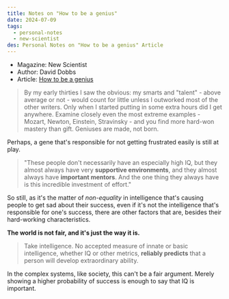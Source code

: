 ```yaml
---
title: Notes on "How to be a genius"
date: 2024-07-09
tags:
  - personal-notes
  - new-scientist
des: Personal Notes on "How to be a genius" Article
---
```


- Magazine: New Scientist
- Author: David Dobbs
- Article: [How to be a genius](https://talentdevelop.com/articles/HTBAG.html)

> By my early thirties I saw the obvious: my smarts and "talent" - above average or not - would count for little unless I outworked most of the other writers. Only when I started putting in some extra hours did I get anywhere.
> Examine closely even the most extreme examples - Mozart, Newton, Einstein, Stravinsky - and you find more hard-won mastery than gift. Geniuses are made, not born.

Perhaps, a gene that's responsible for not getting frustrated easily is still at play.

> "These people don't necessarily have an especially high IQ, but they almost always have very **supportive environments**, and they almost always have **important mentors**. And the one thing they always have is this incredible investment of effort."

So still, as it's the matter of *non-equality* in intelligence that's causing people to get sad about their success, even if it's not the intelligence that's responsible for one's success, there are other factors that are, besides their hard-working characteristics.

**The world is not fair, and it's just the way it is.**

> Take intelligence. No accepted measure of innate or basic intelligence, whether IQ or other metrics, **reliably predicts** that a person will develop extraordinary ability.

In the complex systems, like society, this can't be a fair argument. Merely showing a higher probability of success is enough to say that IQ is important.